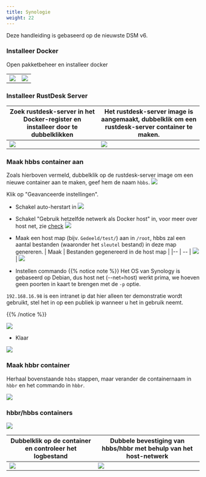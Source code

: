 ```yaml
---
title: Synologie
weight: 22
---
```


Deze handleiding is gebaseerd op de nieuwste DSM v6.

### Installeer Docker

Open pakketbeheer en installeer docker

|             |                                                   |
| --------------- | -------------------------------------------------------- |
![](images/package-manager.png) | ![](images/docker.png)


### Installeer RustDesk Server

| Zoek rustdesk-server in het Docker-register en installeer door te dubbelklikken |   Het rustdesk-server image is aangemaakt, dubbelklik om een rustdesk-server container te maken.                                    |
| --------------- | -------------------------------------------------------- |
![](images/pull-rustdesk-server.png) | ![](images/rustdesk-server-installed.png)


### Maak hbbs container aan

Zoals hierboven vermeld, dubbelklik op de rustdesk-server image om een nieuwe container aan te maken, geef hem de naam `hbbs`.
![](images/hbbs.png) 

Klik op "Geavanceerde instellingen".

- Schakel auto-herstart in
![](images/auto-restart.png) 

- Schakel "Gebruik hetzelfde netwerk als Docker host" in, voor meer over host net, zie [check](/docs/en/self-host/install/#net-host)
![](images/host-net.png) 

- Maak een host map (bijv. `Gedeeld/test/`) aan in `/root`, hbbs zal een aantal bestanden (waaronder het `sleutel` bestand) in deze map genereren.
| Maak | Bestanden gegenereerd in de host map |
|-- | -- |
![](images/mount.png?width=500px) | ![](images/mounted-dir.png?width=300px) 

- Instellen commando
{{% notice note %}}
Het OS van Synology is gebaseerd op Debian, dus host net (--net=host) werkt prima, we hoeven geen poorten in kaart te brengen met de `-p` optie.

`192.168.16.98` is een intranet ip dat hier alleen ter demonstratie wordt gebruikt, stel het in op een publiek ip wanneer u het in gebruik neemt.

{{% /notice %}}

![](images/hbbs-cmd.png?v2) 

- Klaar
  
![](images/hbbs-config.png) 

### Maak hbbr container

Herhaal bovenstaande `hbbs` stappen, maar verander de containernaam in `hbbr` en het commando in `hbbr`.

![](images/hbbr-config.png) 

### hbbr/hbbs containers

![](images/containers.png?width=500px)


| Dubbelklik op de container en controleer het logbestand | Dubbele bevestiging van hbbs/hbbr met behulp van het host-netwerk |
|-- | -- |
![](images/log.png?width=500px) | ![](images/network-types.png?width=500px)
